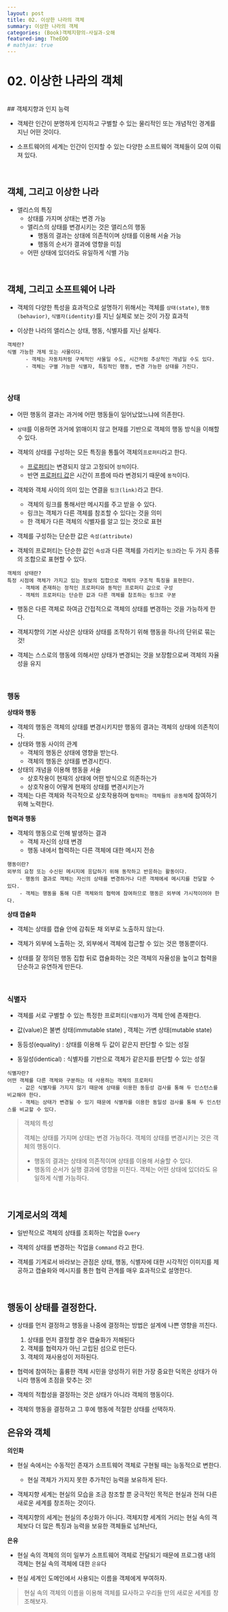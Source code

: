 ```yaml
---
layout: post
title: 02. 이상한 나라의 객체
summary: 이상한 나라의 객체
categories: (Book)객체지향의-사실과-오해
featured-img: TheEOO
# mathjax: true
---
```




# 02. 이상한 나라의 객체
<br>
## 객체지향과 인지 능력

- 객체란 인간이 분명하게 인지하고 구별할 수 있는 물리적인 또는 개념적인 경계를 지닌 어떤 것이다.

- 소프트웨어의 세계는 인간이 인지할 수 있는 다양한 소프트웨어 객체들이 모여 이뤄져 있다.

<br>

## 객체, 그리고 이상한 나라

- 앨리스의 특징
  - 상태를 가지며 상태는 변경 가능
  - 앨리스의 상태를 변경시키는 것은 앨리스의 행동
    - 행동의 결과는 상태에 의존적이며 상태를 이용해 서술 가능
    - 행동의 순서가 결과에 영향을 미침
  - 어떤 상태에 있더라도 유일하게 식별 가능

<br>

## 객체, 그리고 소프트웨어 나라

- 객체의 다양한 특성을 효과적으로 설명하기 위해서는 객체를 `상태(state)`, `행동(behavior)`, `식별자(identity)`를 지닌 실체로 보는 것이 가장 효과적

- 이상한 나라의 앨리스는 상태, 행동, 식별자를 지닌 실체다.

```
객체란?
식별 가능한 개체 또는 사물이다.
      - 객체는 자동차처럼 구체적인 사물일 수도, 시간처럼 추상적인 개념일 수도 있다.
      - 객체는 구별 가능한 식별자, 특징적인 행동, 변경 가능한 상태를 가진다.
```

<br>

### 상태

- 어떤 행동의 결과는 과거에 어떤 행동들이 일어났었느냐에 의존한다.

- `상태`를 이용하면 과거에 얽매이지 않고 현재를 기반으로 객체의 행동 방식을 이해할 수 있다.

- 객체의 상태를 구성하는 모든 특징을 통틀어 객체의`프로퍼티`라고 한다.
  - <u>프로퍼티</u>는 변경되지 않고 고정되어 `정적`이다.
  - 반면 <u>프로퍼티 값</u>은 시간이 프름에 따라 변경되기 때문에 `동적`이다.

- 객체와 객체 사이의 의미 있는 연결을 `링크(link)`라고 한다.
  - 객체의 링크를 통해서만 메시지를 주고 받을 수 있다.
  - 링크는 객체가 다른 객체를 참조할 수 있다는 것을 의미
  - 한 객체가 다른 객체의 식별자를 알고 있는 것으로 표현

- 객체를 구성하는 단순한 값은 `속성(attribute)`

- 객체의 프로퍼티는 단순한 값인 `속성`과 다른 객체를 가리키는 `링크`라는 두 가지 종류의 조합으로 표현할 수 있다.

```
객체의 상태란?
특정 시점에 객체가 가지고 있는 정보의 집합으로 객체의 구조적 특징을 표현한다.
	- 객체에 존재하는 정적인 프로퍼티와 동적인 프로퍼티 값으로 구성
	- 객체의 프로퍼티는 단순한 값과 다른 객체를 참조하는 링크로 구분
```

- 행동은 다른 객체로 하여금 간접적으로 객체의 상태를 변경하는 것을 가능하게 한다.

- 객체지향의 기본 사상은 상태와 상태를 조작하기 위해 행동을 하나의 단위로 묶는 것!

- 객체는 스스로의 행동에 의해서만 상태가 변경되는 것을 보장함으로써 객체의 자율성을 유지

<br>

### 행동

**상태와 행동**

- 객체의 행동은 객체의 상태를 변경시키지만 행동의 결과는 객체의 상태에 의존적이다.
- 상태와 행동 사이의 관계
  - 객체의 행동은 상태에 영향을 받는다.
  - 객체의 행동은 상태를 변경시킨다.
- 상태의 개념을 이용해 행동을 서술
  - 상호작용이 현재의 상태에 어떤 방식으로 의존하는가
  - 상호작용이 어떻게 현재의 상태를 변경시키는가
- 객체는 다른 객체와 적극적으로 상호작용하며 `협력하는 객체들의 공동체`에 참여하기 위해 노력한다.

**협력과 행동**

- 객체의 행동으로 인해 발생하는 결과
  - 객체 자신의 상태 변경
  - 행동 내에서 협력하는 다른 객체에 대한 메시지 전송

```
행동이란?
외부의 요청 또는 수신된 메시지에 응답하기 위해 동작하고 반응하는 활동이다.
	- 행동의 결과로 객체는 자신의 상태를 변경하거나 다른 객체에세 메시지를 전달할 수 있다.
	- 객체는 행동을 통해 다른 객체와의 협력에 참여하므로 행동은 외부에 가시적이어야 한다.
```

**상태 캡슐화**

- 객체는 상태를 캡슐 안에 감춰둔 채 외부로 노출하지 않는다.

- 객체가 외부에 노출하는 것, 외부에서 객체에 접근할 수 있는 것은 행동뿐이다.

- 상태를 잘 정의된 행동 집합 뒤로 캡슐화하는 것은 객체의 자율성을 높이고 협력을 단순하고 유연하게 만든다.

<br>

### 식별자

- 객체를 서로 구별할 수 있는 특정한 프로퍼티(`식별자`)가 객체 안에 존재한다.

- 값(value)은 불변 상태(immutable state) , 객체는 가변 상태(mutable state)

- 동등성(equality) : 상태를 이용해 두 값이 같은지 판단할 수 있는 성질

- 동일성(identical) : 식별자를 기반으로 객체가 같은지를 판단할 수 있는 성질

```
식별자란?
어떤 객체를 다른 객체와 구분하는 데 사용하는 객체의 프로퍼티
	- 값은 식별자를 가지지 않기 때문에 상태를 이용한 동등성 검사를 통해 두 인스턴스를 비교해야 한다.
	- 객체는 상태가 변경될 수 있기 때문에 식별자를 이용한 동일성 검사를 통해 두 인스턴스를 비교할 수 있다.
```

> 객체의 특성
> 
> 객체는 상태를 가지며 상태는 변경 가능하다.
> 객체의 상태를 변경시키는 것은 객체의 행동이다.
> 	- 행동의 결과는 상태에 의존적이며 상태를 이용해 서술할 수 있다.
> 	- 행동의 순서가 실행 결과에 영향을 미친다.
> 객체는 어떤 상태에 있더라도 유일하게 식별 가능하다.

<br>

## 기계로서의 객체

- 일반적으로 객체의 상태를 조회하는 작업을 `Query` 
- 객체의 상태를 변경하는 작업을 `Command` 라고 한다.

- 객체를 기계로서 바라보는 관점은 상태, 행동, 식별자에 대한 시각적인 이미지를 제공하고 캡슐화와 메시지를 통한 협력 관계를 매우 효과적으로 설명한다.

<br>

## 행동이 상태를 결정한다.

- 상태를 먼저 결정하고 행동을 나중에 결정하는 방법은 설계에 나쁜 영향을 끼친다.
  1. 상태를 먼저 결정할 경우 캡슐화가 저해된다
  2. 객체를 협력자가 아닌 고립된 섬으로 만든다.
  3. 객체의 재사용성이 저하된다.

- 협력에 참여하는 훌륭한 객체 시민을 양성하기 위한 가장 중요한 덕목은 상태가 아니라 행동에 초점을 맞추는 것!

- 객체의 적합성을 결정하는 것은 상태가 아니라 객체의 행동이다.

- 객체의 행동을 결정하고 그 후에 행동에 적절한 상태를 선택하자.

## 은유와 객체

**의인화**

- 현실 속에서는 수동적인 존재가 소프트웨어 객체로 구현될 때는 능동적으로 변한다.
  - 현실 객체가 가지지 못한 추가적인 능력을 보유하게 된다.

- 객체지향 세계는 현실의 모습을 조금 참조할 뿐 궁극적인 목적은 현실과 전혀 다른 새로운 세계를 창조하는 것이다.

- 객체지향의 세계는 현실의 추상화가 아니다. 객체지향 세계의 거리는 현실 속의 객체보다 더 많은 특징과 능력을 보유한 객체들로 넘쳐난다,

**은유**

- 현실 속의 객체의 의미 일부가 소프트웨어 객체로 전달되기 때문에 프로그램 내의 객체는 현실 속의 객체에 대한 `은유`다

- 현실 세계인 도메인에서 사용되는 이름을 객체에게 부여하자.

> 현실 속의 객체의 이름을 이용해 객체를 묘사하고 우리들 만의 새로운 세계를 창조해보자.